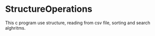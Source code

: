 # StructureOperations
This c program use structure, reading from csv file, sorting and search alghritms.
